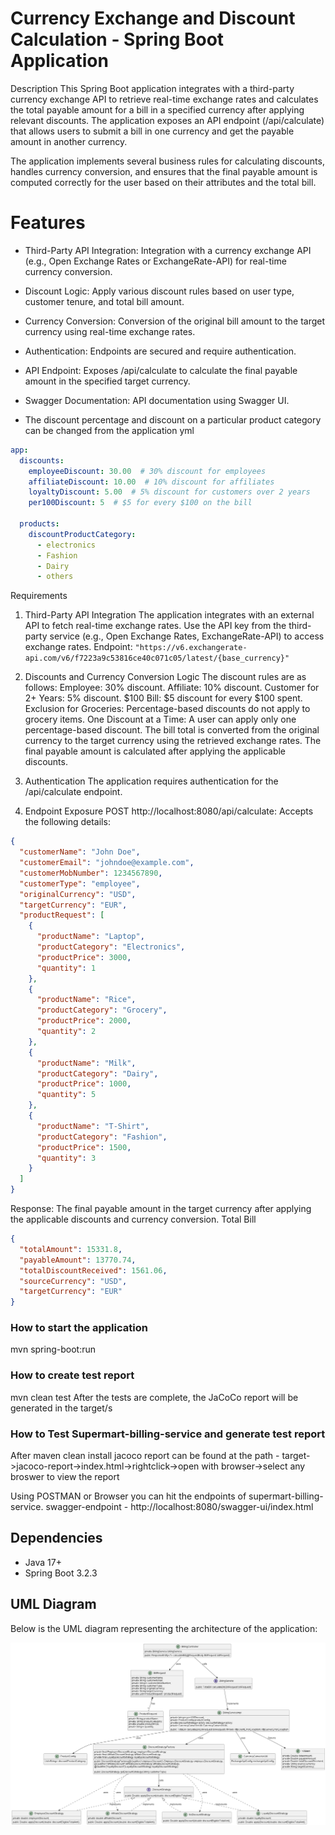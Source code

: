 # Currency Exchange and Discount Calculation - Spring Boot Application
Description
This Spring Boot application integrates with a third-party currency exchange API to retrieve real-time exchange rates and calculates the total payable amount for a bill in a specified currency after applying relevant discounts. The application exposes an API endpoint (/api/calculate) that allows users to submit a bill in one currency and get the payable amount in another currency.

The application implements several business rules for calculating discounts, handles currency conversion, and ensures that the final payable amount is computed correctly for the user based on their attributes and the total bill.

# Features
 - Third-Party API Integration: Integration with a currency exchange API (e.g., Open Exchange Rates or ExchangeRate-API) for real-time currency conversion.

 - Discount Logic: Apply various discount rules based on user type, customer tenure, and total bill amount.

 - Currency Conversion: Conversion of the original bill amount to the target currency using real-time exchange rates.

 - Authentication: Endpoints are secured and require authentication.

 - API Endpoint: Exposes /api/calculate to calculate the final payable amount in the specified target currency.

 - Swagger Documentation: API documentation using Swagger UI.

 - The discount percentage and discount on a particular product category can be changed from the application yml 
```yaml
app:
  discounts:
    employeeDiscount: 30.00  # 30% discount for employees
    affiliateDiscount: 10.00  # 10% discount for affiliates
    loyaltyDiscount: 5.00  # 5% discount for customers over 2 years
    per100Discount: 5  # $5 for every $100 on the bill

  products:
    discountProductCategory:
      - electronics
      - Fashion
      - Dairy
      - others
  ```


Requirements
1. Third-Party API Integration
The application integrates with an external API to fetch real-time exchange rates.
Use the API key from the third-party service (e.g., Open Exchange Rates, ExchangeRate-API) to access exchange rates.
Endpoint:
  ```"https://v6.exchangerate-api.com/v6/f7223a9c53816ce40c071c05/latest/{base_currency}" ```

2. Discounts and Currency Conversion Logic
The discount rules are as follows:
Employee: 30% discount.
Affiliate: 10% discount.
Customer for 2+ Years: 5% discount.
$100 Bill: $5 discount for every $100 spent.
Exclusion for Groceries: Percentage-based discounts do not apply to grocery items.
One Discount at a Time: A user can apply only one percentage-based discount.
The bill total is converted from the original currency to the target currency using the retrieved exchange rates.
The final payable amount is calculated after applying the applicable discounts.

3. Authentication
The application requires authentication for the /api/calculate endpoint.

4. Endpoint Exposure
POST http://localhost:8080/api/calculate: Accepts the following details:

```json
{
  "customerName": "John Doe",
  "customerEmail": "johndoe@example.com",
  "customerMobNumber": 1234567890,
  "customerType": "employee",
  "originalCurrency": "USD",
  "targetCurrency": "EUR",
  "productRequest": [
    {
      "productName": "Laptop",
      "productCategory": "Electronics",
      "productPrice": 3000,
      "quantity": 1
    },
    {
      "productName": "Rice",
      "productCategory": "Grocery",
      "productPrice": 2000,
      "quantity": 2
    },
    {
      "productName": "Milk",
      "productCategory": "Dairy",
      "productPrice": 1000,
      "quantity": 5
    },
    {
      "productName": "T-Shirt",
      "productCategory": "Fashion",
      "productPrice": 1500,
      "quantity": 3
    }
  ]
}
```

Response: The final payable amount in the target currency after applying the applicable discounts and currency conversion.
Total Bill 
``` json
{
  "totalAmount": 15331.8,
  "payableAmount": 13770.74,
  "totalDiscountReceived": 1561.06,
  "sourceCurrency": "USD",
  "targetCurrency": "EUR"
}
```

### How to start the application 

mvn spring-boot:run

### How to create test report
mvn clean test
After the tests are complete, the JaCoCo report will be generated in the target/s

### How to Test Supermart-billing-service and generate test report 

After maven clean install jacoco report can be found at the path - target->jacoco-report->index.html->rightclick->open with browser->select any broswer to view the report

Using POSTMAN or Browser you can hit the endpoints of supermart-billing-service.
swagger-endpoint - http://localhost:8080/swagger-ui/index.html

## Dependencies

* Java 17+
* Spring Boot 3.2.3

## UML Diagram

Below is the UML diagram representing the architecture of the application:

![UML Diagram](src/main/resources/images/uml-diagram.png)

